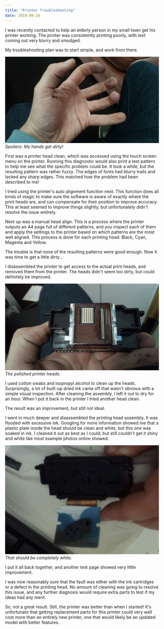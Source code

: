 ```yaml
---
title: "Printer Troubleshooting"
date: 2019-09-26
---
```


I was recently contacted to help an elderly person in my small town get his printer working. The printer was consistently printing poorly, with text coming out very blurry and smudged.

My troubleshooting plan was to start simple, and work from there.

![spoilers.](../../assets/images/blog/spoilers.jpg)
_Spoilers: My hands get dirty!_

First was a printer head clean, which was accessed using the touch screen menu on the printer. Running this diagnostic would also print a test pattern to help me see what the specific problem could be. It took a while, but the resulting pattern was rather fuzzy. The edges of fonts had blurry trails and lacked any sharp edges. This matched how the problem had been described to me!

I tried using the printer's auto alignment function next. This function does all kinds of magic to make sure the software is aware of exactly where the print heads are, and can compensate for their position to improve accuracy. This at least seemed to improve things slightly, but unfortunately didn't resolve the issue entirely.

Next up was a manual head align. This is a process where the printer outputs an A4 page full of different patterns, and you inspect each of them and apply the settings to the printer based on which patterns are the most well aligned. This process is done for each printing head: Black, Cyan, Magenta and Yellow.

The trouble is that none of the resulting patterns were good enough. Now it was time to get a little dirty...

I disassembled the printer to get access to the actual print heads, and removed them from the printer. The heads didn't seem too dirty, but could definitely be improved.

![cart.](../../assets/images/blog/cart.jpg)
_The polished printer heads._

I used cotton swabs and isopropyl alcohol to clean up the heads. Surprisingly, a lot of built-up dried ink came off that wasn't obvious with a simple visual inspection. After cleaning the assembly, I left it out to dry for an hour. When I put it back in the printer I tried another head clean.

The result was an improvement, but still not ideal.

I went in much deeper and disassembled the printing head assembly. It was flooded with excessive ink. Googling for more information showed me that a plastic plate inside the head should be clean and white, but this one was soaked in ink. I cleaned it out as best as I could, but still couldn't get it shiny and white like most example photos online showed.

![white.](../../assets/images/blog/shouldbewhite.jpg)
_That should be completely white._

I put it all back together, and another test page showed very little improvement.

I was now reasonably sure that the fault was either with the ink cartridges or a defect in the printing head. No amount of cleaning was going to resolve this issue, and any further diagnosis would require extra parts to test if my ideas had any merit.

So, not a great result. Still, the printer was better than when I started! It's unfortunate that getting replacement parts for this printer could very well cost more than an entirely new printer, one that would likely be an updated model with better features.
